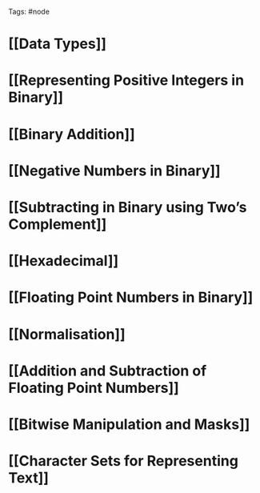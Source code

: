 Tags: #node 
# [[Data Types]]

# [[Representing Positive Integers in Binary]]

# [[Binary Addition]]

# [[Negative Numbers in Binary]]

# [[Subtracting in Binary using Two’s Complement]]

# [[Hexadecimal]]

# [[Floating Point Numbers in Binary]]

# [[Normalisation]]

# [[Addition and Subtraction of Floating Point Numbers]]

# [[Bitwise Manipulation and Masks]]

# [[Character Sets for Representing Text]]